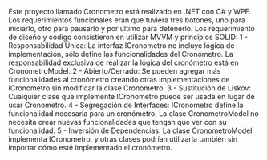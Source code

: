 Este proyecto llamado Cronometro está realizado en .NET con C# y WPF.
Los requerimientos funcionales eran que tuviera tres botones, uno para iniciarlo, otro para pausarlo
y por último para detenerlo.
Los requerimiento de diseño y código consistieron en utilizar MVVM y principios SOLID:
1 - Responsabilidad Única: La interfaz ICronometro no incluye lógica de implementación, sólo define las funcionalidades del Cronómetro.
La responsabilidad exclusiva de realizar la lógica del cronómetro está en CronometroModel.
2 - Abierto/Cerrado: Se pueden agregar más funcionalidades al cronómetro creando otras implementaciones de ICronometro sin modificar 
la clase Cronometro.
3 - Sustitución de Liskov: Cualquier clase que implemente ICronometro puede ser usada en lugar de usar Cronometro.
4 - Segregación de Interfaces: ICronometro define la funcionalidad necesaria para un cronómetro, La clase CronometroModel no necesita 
crear nuevas funcionalidades que tengan que ver con su funcionalidad.
5 - Inversión de Dependencias: La clase CronometroModel implementa ICronometro, y otras clases podrían utilizarla también sin importar 
cómo esté implementado el cronómetro. 





